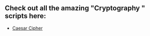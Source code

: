 ## Check out all the amazing "Cryptography " scripts here:
- [Caesar Cipher](Cryptography/CaesarCipher/caesar_cipher.py)



